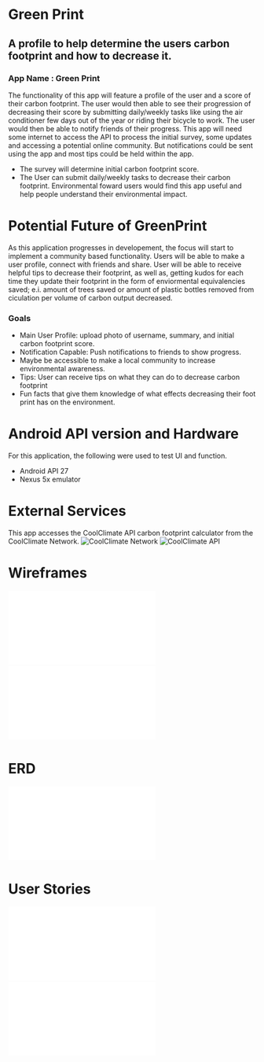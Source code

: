 # Green Print

## A profile to help determine the users carbon footprint and how to decrease it.

### App Name : Green Print

The functionality of this app will feature a profile of the user and a score of their carbon footprint. The user would then able to see their progression of decreasing their score by submitting daily/weekly tasks like using the air conditioner few days out of the year or riding their bicycle to work. The user would then be able to notify friends of their progress. 
This app will need some internet to access the API to process the initial survey, some updates and accessing a potential online community. But notifications could be sent using the app and most tips could be held within the app.
+ The survey will determine initial carbon footprint score. 
+ The User can submit daily/weekly tasks to decrease their carbon footprint.
Environmental foward users would find this app useful and help people understand their environmental impact.

# Potential Future of GreenPrint
As this application progresses in developement, the focus will start to implement a community based functionality. Users will be able to make a user profile, connect with friends and share. User will be able to receive helpful tips to decrease their footprint, as well as, getting kudos for each time they update their footprint in the form of enviormental equivalencies saved; e.i. amount of trees saved or amount of plastic bottles removed from ciculation per volume of carbon output decreased.
### Goals
+ Main User Profile: upload photo of username, summary, and initial carbon footprint score.
+ Notification Capable: Push notifications to friends to show progress.
+ Maybe be accessible to make a local community to increase environmental awareness.
+ Tips: User can receive tips on what they can do to decrease carbon footprint
+ Fun facts that give them knowledge of what effects decreasing their foot print has on the environment. 


# Android API version and Hardware
For this application, the following were used to test UI and function.
+ Android API 27
+ Nexus 5x emulator

# External Services
This app accesses the CoolClimate API carbon footprint calculator from the CoolClimate Network.
![CoolClimate Network](https://coolclimate.org/index)
![CoolClimate API](https://coolclimate.org/api)





# Wireframes
![GreenPrint Wireframe 1](Green_Print_WireFrame1.pdf)
![GreenPrint Wireframe 2](Green_Print_WireFrame2.pdf)

# ERD
![GreenPrint ERD](GreenPrint_ERD.pdf)

# User Stories
![User Story 1](UserStory1.md)
![User Story 2](UserStory2.md)
